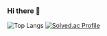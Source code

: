 ### Hi there 👋

<!--
**ebyoung/ebyoung** is a ✨ _special_ ✨ repository because its `README.md` (this file) appears on your GitHub profile.

Here are some ideas to get you started:

- 🔭 I’m currently working on ...
- 🌱 I’m currently learning ...
- 👯 I’m looking to collaborate on ...
- 🤔 I’m looking for help with ...
- 💬 Ask me about ...
- 📫 How to reach me: ...
- 😄 Pronouns: ...
- ⚡ Fun fact: ...
-->

![Top Langs](https://github-readme-stats.vercel.app/api/top-langs/?username=ebyoung&layout=compact&theme=cobalt)
[![Solved.ac Profile](http://mazassumnida.wtf/api/v2/generate_badge?boj=ebyoung)](https://solved.ac/ebyoung)

